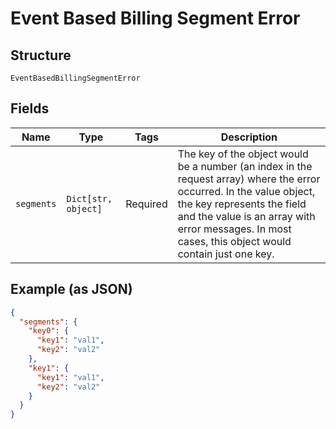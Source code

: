 
# Event Based Billing Segment Error

## Structure

`EventBasedBillingSegmentError`

## Fields

| Name | Type | Tags | Description |
|  --- | --- | --- | --- |
| `segments` | `Dict[str, object]` | Required | The key of the object would be a number (an index in the request array) where the error occurred. In the value object, the key represents the field and the value is an array with error messages. In most cases, this object would contain just one key. |

## Example (as JSON)

```json
{
  "segments": {
    "key0": {
      "key1": "val1",
      "key2": "val2"
    },
    "key1": {
      "key1": "val1",
      "key2": "val2"
    }
  }
}
```

